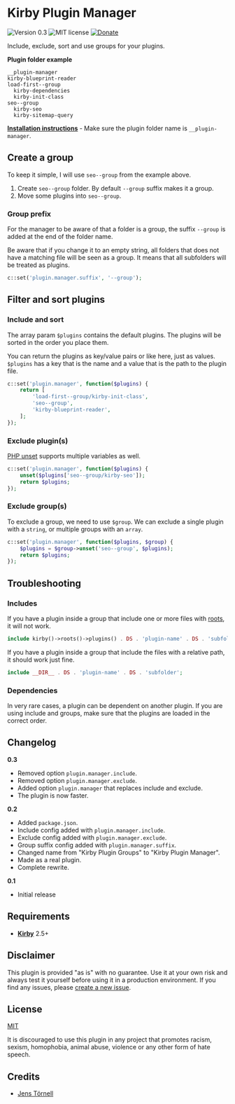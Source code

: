# Kirby Plugin Manager

![Version 0.3](https://img.shields.io/badge/version-0.3-blue.svg) ![MIT license](https://img.shields.io/badge/license-MIT-green.svg) [![Donate](https://img.shields.io/badge/give-donation-yellow.svg)](https://www.paypal.me/DevoneraAB)

Include, exclude, sort and use groups for your plugins.

**Plugin folder example**

```text
__plugin-manager
kirby-blueprint-reader
load-first--group
  kirby-dependencies
  kirby-init-class
seo--group
  kirby-seo
  kirby-sitemap-query
```

**[Installation instructions](docs/install.md)** - Make sure the plugin folder name is `__plugin-manager`.

## Create a group

To keep it simple, I will use `seo--group` from the example above.

1. Create `seo--group` folder. By default `--group` suffix makes it a group.
1. Move some plugins into `seo--group`.

### Group prefix

For the manager to be aware of that a folder is a group, the suffix `--group` is added at the end of the folder name.

Be aware that if you change it to an empty string, all folders that does not have a matching file will be seen as a group. It means that all subfolders will be treated as plugins.

```php
c::set('plugin.manager.suffix', '--group');
```

## Filter and sort plugins

### Include and sort

The array param `$plugins` contains the default plugins. The plugins will be sorted in the order you place them.

You can return the plugins as key/value pairs or like here, just as values. `$plugins` has a key that is the name and a value that is the path to the plugin file.

```php
c::set('plugin.manager', function($plugins) {
    return [
        'load-first--group/kirby-init-class',
        'seo--group',
        'kirby-blueprint-reader',
    ];
});
```

### Exclude plugin(s)

[PHP unset](http://php.net/manual/en/function.unset.php) supports multiple variables as well.

```php
c::set('plugin.manager', function($plugins) {
    unset($plugins['seo--group/kirby-seo']);
    return $plugins;
});
```

### Exclude group(s)

To exclude a group, we need to use `$group`. We can exclude a single plugin with a `string`, or multiple groups with an `array`.

```php
c::set('plugin.manager', function($plugins, $group) {
    $plugins = $group->unset('seo--group', $plugins);
    return $plugins;
});
```

## Troubleshooting

### Includes

If you have a plugin inside a group that include one or more files with [roots](https://getkirby.com/docs/cheatsheet#roots), it will not work.

```php
include kirby()->roots()->plugins() . DS . 'plugin-name' . DS . 'subfolder';
```

If you have a plugin inside a group that include the files with a relative path, it should work just fine.

```php
include __DIR__ . DS . 'plugin-name' . DS . 'subfolder';
```

### Dependencies

In very rare cases, a plugin can be dependent on another plugin. If you are using include and groups, make sure that the plugins are loaded in the correct order.

## Changelog

**0.3**

- Removed option `plugin.manager.include`.
- Removed option `plugin.manager.exclude`.
- Added option `plugin.manager` that replaces include and exclude.
- The plugin is now faster.

**0.2**

- Added `package.json`.
- Include config added with `plugin.manager.include`.
- Exclude config added with `plugin.manager.exclude`.
- Group suffix config added with `plugin.manager.suffix`.
- Changed name from "Kirby Plugin Groups" to "Kirby Plugin Manager".
- Made as a real plugin.
- Complete rewrite.

**0.1**

- Initial release

## Requirements

- [**Kirby**](https://getkirby.com/) 2.5+

## Disclaimer

This plugin is provided "as is" with no guarantee. Use it at your own risk and always test it yourself before using it in a production environment. If you find any issues, please [create a new issue](https://github.com/jenstornell/kirby-plugin-manager/issues/new).

## License

[MIT](https://opensource.org/licenses/MIT)

It is discouraged to use this plugin in any project that promotes racism, sexism, homophobia, animal abuse, violence or any other form of hate speech.

## Credits

- [Jens Törnell](https://github.com/jenstornell)